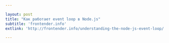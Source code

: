 ```yaml
---

layout: post
title: "Как работает event loop в Node.js"
subtitle: 'frontender.info'
extlink: 'http://frontender.info/understanding-the-node-js-event-loop/'

---
```


